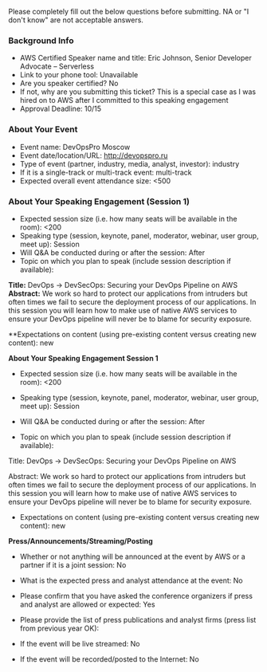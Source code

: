 Please completely fill out the below questions before submitting. NA or "I don't know" are not acceptable answers.

### Background Info
* AWS Certified Speaker name and title: Eric Johnson, Senior Developer Advocate – Serverless
* Link to your phone tool: Unavailable
* Are you speaker certified? No
* If not, why are you submitting this ticket? This is a special case as I was hired on to AWS after I committed to this speaking engagement
* Approval Deadline: 10/15

### About Your Event

* Event name: DevOpsPro Moscow
* Event date/location/URL: http://devopspro.ru
* Type of event (partner, industry, media, analyst, investor): industry
* If it is a single-track or multi-track event: multi-track
* Expected overall event attendance size: <500

### About Your Speaking Engagement (Session 1)

* Expected session size (i.e. how many seats will be available in the room): <200
* Speaking type (session, keynote, panel, moderator, webinar, user group, meet up): Session
* Will Q&A be conducted during or after the session: After
* Topic on which you plan to speak (include session description if available):

**Title:** DevOps -> DevSecOps: Securing your DevOps Pipeline on AWS
**Abstract:** We work so hard to protect our applications from intruders but often times we fail to secure the deployment process of our applications. In this session you will learn how to make use of native AWS services to ensure your DevOps pipeline will never be to blame for security exposure.

**Expectations on content (using pre-existing content versus creating new content): new

**About Your Speaking Engagement Session 1**

* Expected session size (i.e. how many seats will be available in the room): <200

* Speaking type (session, keynote, panel, moderator, webinar, user group, meet up): Session

* Will Q&A be conducted during or after the session: After

* Topic on which you plan to speak (include session description if available):

Title: DevOps -> DevSecOps: Securing your DevOps Pipeline on AWS

Abstract: We work so hard to protect our applications from intruders but often times we fail to secure the deployment process of our applications. In this session you will learn how to make use of native AWS services to ensure your DevOps pipeline will never be to blame for security exposure.

* Expectations on content (using pre-existing content versus creating new content): new

**Press/Announcements/Streaming/Posting**

* Whether or not anything will be announced at the event by AWS or a partner if it is a joint session: No

* What is the expected press and analyst attendance at the event: No

* Please confirm that you have asked the conference organizers if press and analyst are allowed or expected: Yes

* Please provide the list of press publications and analyst firms (press list from previous year OK):

* If the event will be live streamed: No

* If the event will be recorded/posted to the Internet: No
<!--stackedit_data:
eyJoaXN0b3J5IjpbLTE3MDc3MzMwNTldfQ==
-->